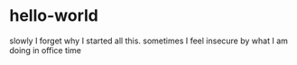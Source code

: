 # hello-world
slowly I forget why I started all this.
sometimes I feel insecure by what I am doing in office time

